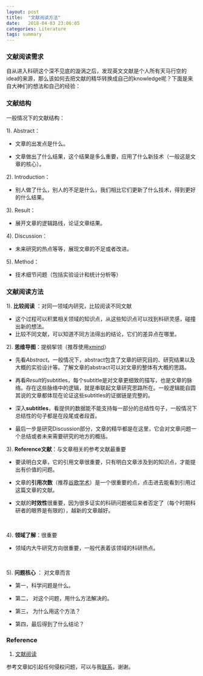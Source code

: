 ```yaml
---
layout: post
title:  "文献阅读方法"
date:   2018-04-03 23:06:05
categories: Literature
tags: summary
---
```


### 文献阅读需求

自从进入科研这个深不见底的漩涡之后，发现英文文献是个人所有天马行空的idea的来源，那么该如何去把文献的精华转换成自己的knowledge呢？下面是来自大神们的想法和自己的经验：

### 文献结构
一般情况下的文献结构：

1). Abstract：

- 文章的出发点是什么。

- 文章做出了什么结果，这个结果是多么重要，应用了什么新技术（一般这是文章的核心）。

2). Introduction：

- 别人做了什么，别人的不足是什么，我们相比它们更新了什么技术，得到更好的什么结果。

3). Result：

- 展开文章的逻辑路线，论证文章结果。

4). Discussion：

- 未来研究的热点等等，展现文章的不足或者改进。

5). Method：

- 技术细节问题（包括实验设计和统计分析等）



### 文献阅读方法
1). **比较阅读** ：对同一领域内研究，比较阅读不同文献
- 这个过程可以积累相关领域的知识点，从这些知识点可以找到科研灵感，碰撞出新的想法。
- 比较不同文献，可以知道不同方法得出的结论，它们的差异点在哪里。

2). **思维导图**：提纲挈领（推荐使用[xmind](https://www.xmind.cn/)）

- 先看*Abstract*。一般情况下，abstract包含了文章的研究目的、研究结果以及大概的实验设计等。了解文章的abstract可以对文章的整体有大概的思路。

- 再看*Result*的subtitles，每个subtitle是对文章更细致的描写，也是文章的脉络。存在这些脉络中的逻辑，就是串联起文章研究思路所在。一般逻辑能自圆其说的文章都体现在论证这些subtitles的证据链是完整的。

- 深入**subtitles**，看提供的数据能不能支持每一部分的总结性句子，一般情况下总结性的句子都是在段尾或者段首。

- 最后一步是研究Discussion部分，文章的精华都是在这里，它会对文章问题一个总结或者未来需要研究的地方的概括。

3). **Reference文献**：与文章相关的参考文献最重要

- 要读明白文章，它的引用文章很重要，只有明白文章涉及到的知识点，才能提出有价值的问题。

- 文章的**引用次数**（推荐[谷歌学术](https://scholar.google.com/)）是一个很重要的点，点击进去能看到引用过这篇文章的文献。

- 文献的**时效性**很重要，因为很多证实的科研问题被后来者否定了（每个时期科研者的眼界是有限的），越新的文章越好。

  ​

4). **领域了解**：很重要

- 领域内大牛研究方向很重要，一般代表着该领域的科研热点。

  ​

5). **问题核心** ： 对文章而言

- 第一，科学问题是什么。

- 第二， 对这个问题，用什么方法解决的。

- 第三， 为什么用这个方法？

- 第四，最后得到了什么结论？

### Reference
1. [文献阅读](https://www.zhihu.com/question/24708090)

参考文章如引起任何侵权问题，可以与我[联系](https://github.com/HuaZou/)，谢谢。

